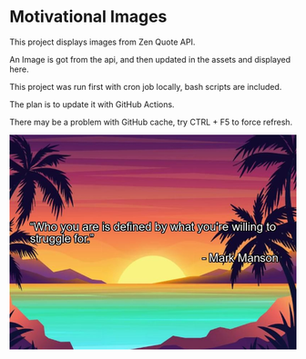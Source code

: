 # Motivational Images

This project displays images from Zen Quote API.

An Image is got from the api, and then updated in the assets and displayed here.

This project was run first with cron job locally, bash scripts are included.

The plan is to update it with GitHub Actions.

There may be a problem with GitHub cache, try CTRL + F5 to force refresh.

![Alt Text](assets/dailyimage.jpg)
